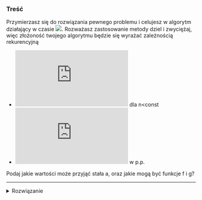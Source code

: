### Treść
Przymierzasz się do rozwiązania pewnego problemu i celujesz w algorytm
działający w czasie ![](https://latex.codecogs.com/svg.latex?\Theta(\log{\log%20n})). Rozważasz zastosowanie metody dziel i
zwyciężaj, więc złożoność twojego algorytmu będzie się wyrażać zależnością
rekurencyjną
* ![](https://latex.codecogs.com/svg.latex?T(n)=%20O(1)) dla n<const
* ![](https://latex.codecogs.com/svg.latex?T(n)=aT(f(n))+g(n)) w p.p.

Podaj jakie wartości może przyjąć stała a, oraz jakie mogą być funkcje f i g?

------

<details><summary>Rozwiązanie</summary>

Teza: ![](https://latex.codecogs.com/svg.latex?\Theta(\log{\log%20n})%20=%20T(\sqrt{n})%20+%20\Theta(1))

Dowód: 

Niech ![](https://latex.codecogs.com/svg.latex?S(n)%20=%20T(2^n))

Wtedy ![](https://latex.codecogs.com/svg.latex?S(n)%20=%20T(2^{\frac{n}{2}})%20+%20\Theta(1)%20=%20S(\frac{n}{2})%20+%20\Theta(1))

Stąd widzimy, że za każdym razem S(n) dzieli się przez 2, więc dostaniemy logn operacji.

Zauważmy, że S(n) jest funkcją wykładniczą T(n), więc żeby otrzymać wartość $T(n)$ musimy jeszcze zrobić logarytm na równości ![](https://latex.codecogs.com/svg.latex?T(2^n)%20=%20\Theta(\log%20n)).

Logarytmując obie strony otrzymamy ![](https://latex.codecogs.com/svg.latex?T(n)%20=%20\Theta(\log{\log%20n}))
<p>



